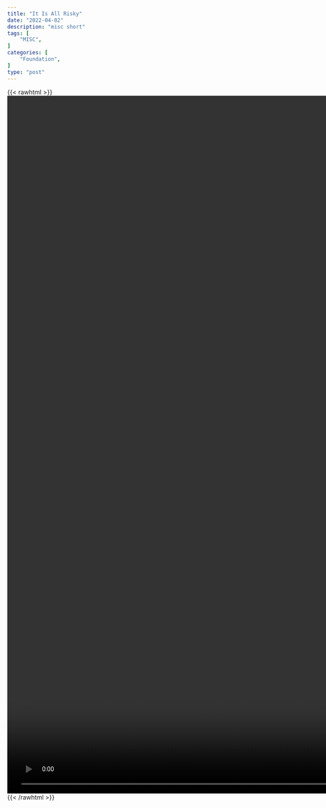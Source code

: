```yaml
---
title: "It Is All Risky"
date: "2022-04-02"
description: "misc short"
tags: [
    "MISC",
]
categories: [
    "Foundation",
]
type: "post"
---
```

{{< rawhtml >}}
    <video style="height:40vh;width:auto" overflow="hidden" controls>
        <source src="https://clips.dev00ps.com/MISC/It39s%20all%20risky.%20So%20stop%20avoiding%20risks%21.mp4" type="video/mp4"> 
    </video>
{{< /rawhtml >}}